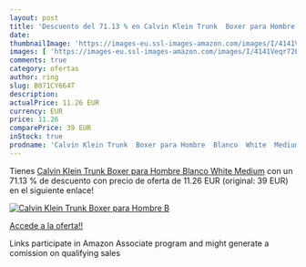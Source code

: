 ```yaml
---
layout: post
title: 'Descuento del 71.13 % en Calvin Klein Trunk  Boxer para Hombre  B'
date: 
thumbnailImage: 'https://images-eu.ssl-images-amazon.com/images/I/4141Veqr72L._SL200_.jpg'
images: [ 'https://images-eu.ssl-images-amazon.com/images/I/4141Veqr72L._SL200_.jpg' ]
comments: true
category: ofertas
author: ring
slug: B071CY664T
description:
actualPrice: 11.26 EUR
currency: EUR
price: 11.26
comparePrice: 39 EUR
inStock: true
prodname: 'Calvin Klein Trunk  Boxer para Hombre  Blanco  White  Medium'
---
```


Tienes [Calvin Klein Trunk  Boxer para Hombre  Blanco  White  Medium](https://www.amazon.es/dp/B071CY664T/?tag=tolees-21) con un 71.13 % de descuento con precio de oferta de 11.26 EUR (original: 39 EUR) en el siguiente enlace!

[![Calvin Klein Trunk  Boxer para Hombre  B](https://images-eu.ssl-images-amazon.com/images/I/4141Veqr72L._SL200_.jpg)](https://www.amazon.es/dp/B071CY664T/?tag=tolees-21)

[Accede a la oferta!!](https://www.amazon.es/dp/B071CY664T/?tag=tolees-21)

Links participate in Amazon Associate program and might generate a comission on qualifying sales



